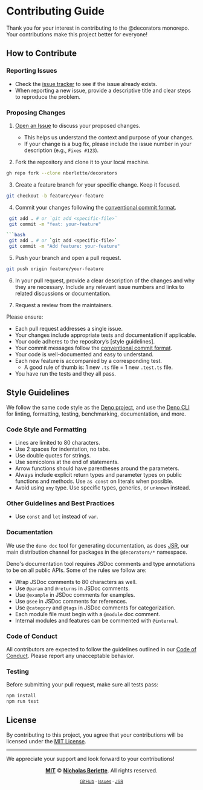 # Contributing Guide

Thank you for your interest in contributing to the @decorators monorepo. Your
contributions make this project better for everyone!

## How to Contribute

### Reporting Issues

- Check the [issue tracker](https://github.com/nberlette/decorators/issues) to
  see if the issue already exists.
- When reporting a new issue, provide a descriptive title and clear steps to
  reproduce the problem.

### Proposing Changes

1. [Open an Issue] to discuss your proposed changes.
   - This helps us understand the context and purpose of your changes.
   - If your change is a bug fix, please include the issue number in your
     description (e.g., `Fixes #123`).

2. Fork the repository and clone it to your local machine.

```bash
gh repo fork --clone nberlette/decorators
```

3. Create a feature branch for your specific change. Keep it focused.

```bash
git checkout -b feature/your-feature
```

4. Commit your changes following the [conventional commit format].

````bash
 git add . # or `git add <specific-file>`
 git commit -m "feat: your-feature"

```bash
 git add . # or `git add <specific-file>`
 git commit -m "Add feature: your-feature"
````

5. Push your branch and open a pull request.

```bash
git push origin feature/your-feature
```

6. In your pull request, provide a clear description of the changes and why they
   are necessary. Include any relevant issue numbers and links to related
   discussions or documentation.

7. Request a review from the maintainers.

[conventional commit format]: https://www.conventionalcommits.org/en/v1.0.0/#specification "Conventional Commits Specification"

Please ensure:

- Each pull request addresses a single issue.
- Your changes include appropriate tests and documentation if applicable.
- Your code adheres to the repository’s [style guidelines].
- Your commit messages follow the [conventional commit format].
- Your code is well-documented and easy to understand.
- Each new feature is accompanied by a corresponding test.
  - A good rule of thumb is: 1 new `.ts` file = 1 new `.test.ts` file.
- You have run the tests and they all pass.

## Style Guidelines

We follow the same code style as the [Deno project](https://deno.land), and use
the [Deno CLI](https://docs.deno.com/go/cli) for linting, formatting, testing,
benchmarking, documentation, and more.

### Code Style and Formatting

- Lines are limited to 80 characters.
- Use 2 spaces for indentation, no tabs.
- Use double quotes for strings.
- Use semicolons at the end of statements.
- Arrow functions should have parentheses around the parameters.
- Always include explicit return types and parameter types on public functions
  and methods. Use `as const` on literals when possible.
- Avoid using `any` type. Use specific types, generics, or `unknown` instead.

### Other Guidelines and Best Practices

- Use `const` and `let` instead of `var`.

### Documentation

We use the `deno doc` tool for generating documentation, as does [JSR], our main
distribution channel for packages in the `@decorators/*` namespace.

Deno's documentation tool requires JSDoc comments and type annotations to be on
all public APIs. Some of the rules we follow are:

- Wrap JSDoc comments to 80 characters as well.
- Use `@param` and `@returns` in JSDoc comments.
- Use `@example` in JSDoc comments for examples.
- Use `@see` in JSDoc comments for references.
- Use `@category` and `@tags` in JSDoc comments for categorization.
- Each module file must begin with a `@module` doc comment.
- Internal modules and features can be commented with `@internal`.

### Code of Conduct

All contributors are expected to follow the guidelines outlined in our
[Code of Conduct](./CODE_OF_CONDUCT.md). Please report any unacceptable
behavior.

### Testing

Before submitting your pull request, make sure all tests pass:

```bash
npm install
npm run test
```

## License

By contributing to this project, you agree that your contributions will be
licensed under the [MIT License](https://nick.mit-license.org/2024).

---

We appreciate your support and look forward to your contributions!

<div align="center">

**[MIT]** © **[Nicholas Berlette]**. All rights reserved.

<small>[GitHub] · [Issues] · [JSR]</small>

</div>

[MIT]: https://nick.mit-license.org "MIT © 2024+ Nicholas Berlette. All rights reserved."
[Nicholas Berlette]: https://github.com/nberlette "Nicholas Berlette on GitHub"
[GitHub]: https://github.com/nberlette/decorators#readme "Check out all the '@decorators/*' packages over at the GitHub monorepo!"
[Issues]: https://github.com/nberlette/decorators/issues "GitHub Issue Tracker for '@decorators/*' packages"
[Open an Issue]: https://github.com/nberlette/decorators/issues/new "Open an Issue on nberlette/decorators"
[JSR]: https://jsr.io/@decorators "View @decorators/* packages on JSR"
[Code of Conduct]: ./CODE_OF_CONDUCT.md "Code of Conduct"
